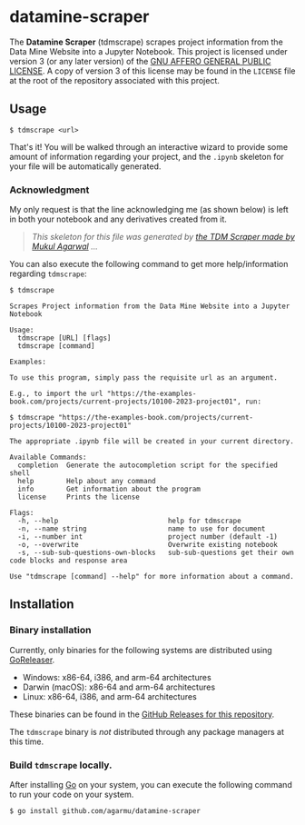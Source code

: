 # datamine-scraper

The **Datamine Scraper** (tdmscrape) scrapes project information from the Data Mine Website into a Jupyter Notebook.
This project is licensed under version 3 (or any later version) of the
[GNU AFFERO GENERAL PUBLIC LICENSE](https://www.gnu.org/licenses/agpl-3.0.en.html).
A copy of version 3 of this license may be found in the `LICENSE` file at the root of the repository associated with this project.

## Usage

```
$ tdmscrape <url>
```

That's it! You will be walked through an interactive wizard to provide some amount of information regarding your project,
and the `.ipynb` skeleton for your file will be automatically generated.

### Acknowledgment

My only request is that the line acknowledging me (as shown below) is left in both your notebook and any derivatives created from it.
> *This skeleton for this file was generated by
[the TDM Scraper made by Mukul Agarwal](https://github.com/agarmu/datamine-scraper) ...*

You can also execute the following command to get more help/information regarding `tdmscrape`:
```
$ tdmscrape

Scrapes Project information from the Data Mine Website into a Jupyter Notebook

Usage:
  tdmscrape [URL] [flags]
  tdmscrape [command]

Examples:

To use this program, simply pass the requisite url as an argument.

E.g., to import the url "https://the-examples-book.com/projects/current-projects/10100-2023-project01", run:

$ tdmscrape "https://the-examples-book.com/projects/current-projects/10100-2023-project01"
	
The appropriate .ipynb file will be created in your current directory.

Available Commands:
  completion  Generate the autocompletion script for the specified shell
  help        Help about any command
  info        Get information about the program
  license     Prints the license

Flags:
  -h, --help                           help for tdmscrape
  -n, --name string                    name to use for document
  -i, --number int                     project number (default -1)
  -o, --overwrite                      Overwrite existing notebook
  -s, --sub-sub-questions-own-blocks   sub-sub-questions get their own code blocks and response area

Use "tdmscrape [command] --help" for more information about a command.

```

## Installation

### Binary installation
Currently, only binaries for the following systems are distributed using [GoReleaser](https://goreleaser.com/).

- Windows: x86-64, i386, and arm-64 architectures
- Darwin (macOS): x86-64 and arm-64 architectures
- Linux: x86-64, i386, and arm-64 architectures

These binaries can be found in the [GitHub Releases for this repository](https://github.com/agarmu/datamine-scraper/releases).

The `tdmscrape` binary is *not* distributed through any package managers at this time.

### Build `tdmscrape` locally.
After installing [Go](https://go.dev/) on your system, you can execute the following command to run your code on your system.
```
$ go install github.com/agarmu/datamine-scraper
```